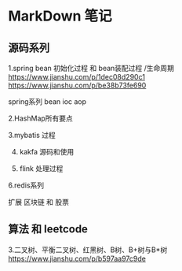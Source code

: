 # MarkDown 笔记

## 源码系列

1.spring bean 初始化过程 和 bean装配过程 /生命周期
https://www.jianshu.com/p/1dec08d290c1
https://www.jianshu.com/p/be38b73fe690

spring系列
bean
ioc
aop

2.HashMap所有要点

3.mybatis 过程

4. kakfa 源码和使用

5. flink 处理过程

6.redis系列



扩展 区块链 和 股票

## 算法 和 leetcode
3.二叉树、平衡二叉树、红黑树、B树、B+树与B*树
https://www.jianshu.com/p/b597aa97c9de
